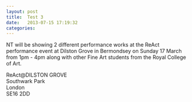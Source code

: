 ```yaml
---
layout: post
title:  Test 3
date:   2013-07-15 17:19:32
categories: 
---
```


NT will be showing 2 different performance works at the ReAct performance event at Dilston Grove in Bermondsey on Sunday 17 March from 1pm - 4pm along with other Fine Art students from the Royal College of Art. 

ReAct@DILSTON GROVE<br />
Southwark Park<br />
London<br />
SE16 2DD<br />
